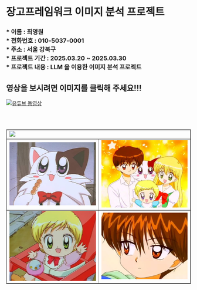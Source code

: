 
<h1> 장고프레임워크 이미지 분석 프로젝트 </h1>

<h3>
* 이름 : 최영원 <br>
* 전화번호 : 010-5037-0001 <br>
* 주소 : 서울 강북구 <br>
* 프로젝트 기간 : 2025.03.20 ~ 2025.03.30 <br>
* 프로젝트 내용 : LLM 을 이용한 이미지 분석 프로젝트   <br>
</h3>


<h2> 영상을 보시려면 이미지를 클릭해 주세요!!! </h2> 

[![유튜브 동영상](https://github.com/majustory/DjangoProject/blob/master/static/img/main.jpg?raw=true)](https://www.youtube.com/watch?v=cgz6o06AQPE)

<br> <br>

<table border=1  width=100%>
<tr  >
  
  <td colspan="2" > <img src="https://github.com/majustory/DjangoProject/blob/master/readme/0.JPG?raw=true"  />  </td>
  
</tr>
  
<tr>
  <td  > <img src="https://github.com/hjk-hjk/flask/blob/master/ridmi/baba.PNG?raw=true" width=300 />  </td>
  
  <td  > <img src="https://github.com/hjk-hjk/flask/blob/master/ridmi/ddd.PNG?raw=true" width=300 />  </td>
</tr>  

<tr>
  <td  > <img src="https://github.com/hjk-hjk/flask/blob/master/ridmi/ruda.PNG?raw=true" width=300 />  </td>
  
  <td  > <img src="https://github.com/hjk-hjk/flask/blob/master/ridmi/uni.PNG?raw=true" width=300 />  </td>
</tr>  

</table>

